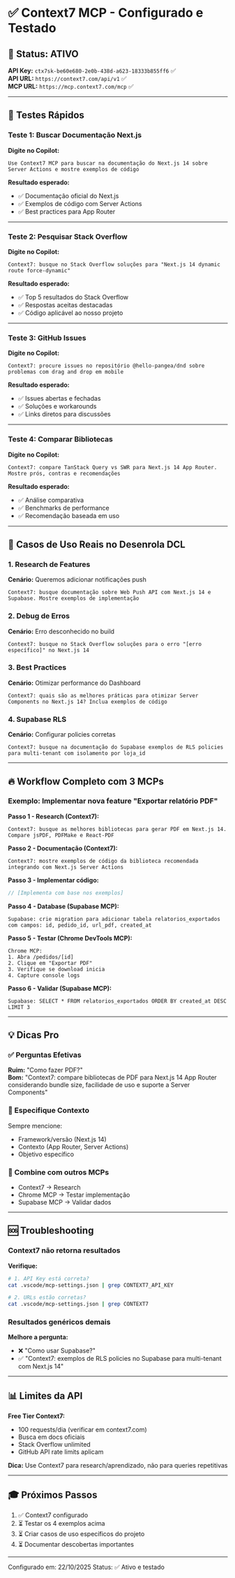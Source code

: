 # ✅ Context7 MCP - Configurado e Testado

## 🎉 Status: ATIVO

**API Key:** `ctx7sk-be60e680-2e0b-438d-a623-18333b855ff6` ✅  
**API URL:** `https://context7.com/api/v1` ✅  
**MCP URL:** `https://mcp.context7.com/mcp` ✅

---

## 🚀 Testes Rápidos

### Teste 1: Buscar Documentação Next.js

**Digite no Copilot:**
```
Use Context7 MCP para buscar na documentação do Next.js 14 sobre Server Actions e mostre exemplos de código
```

**Resultado esperado:**
- ✅ Documentação oficial do Next.js
- ✅ Exemplos de código com Server Actions
- ✅ Best practices para App Router

---

### Teste 2: Pesquisar Stack Overflow

**Digite no Copilot:**
```
Context7: busque no Stack Overflow soluções para "Next.js 14 dynamic route force-dynamic"
```

**Resultado esperado:**
- ✅ Top 5 resultados do Stack Overflow
- ✅ Respostas aceitas destacadas
- ✅ Código aplicável ao nosso projeto

---

### Teste 3: GitHub Issues

**Digite no Copilot:**
```
Context7: procure issues no repositório @hello-pangea/dnd sobre problemas com drag and drop em mobile
```

**Resultado esperado:**
- ✅ Issues abertas e fechadas
- ✅ Soluções e workarounds
- ✅ Links diretos para discussões

---

### Teste 4: Comparar Bibliotecas

**Digite no Copilot:**
```
Context7: compare TanStack Query vs SWR para Next.js 14 App Router. Mostre prós, contras e recomendações
```

**Resultado esperado:**
- ✅ Análise comparativa
- ✅ Benchmarks de performance
- ✅ Recomendação baseada em uso

---

## 🎯 Casos de Uso Reais no Desenrola DCL

### 1. Research de Features

**Cenário:** Queremos adicionar notificações push

```
Context7: busque documentação sobre Web Push API com Next.js 14 e Supabase. Mostre exemplos de implementação
```

### 2. Debug de Erros

**Cenário:** Erro desconhecido no build

```
Context7: busque no Stack Overflow soluções para o erro "[erro específico]" no Next.js 14
```

### 3. Best Practices

**Cenário:** Otimizar performance do Dashboard

```
Context7: quais são as melhores práticas para otimizar Server Components no Next.js 14? Inclua exemplos de código
```

### 4. Supabase RLS

**Cenário:** Configurar policies corretas

```
Context7: busque na documentação do Supabase exemplos de RLS policies para multi-tenant com isolamento por loja_id
```

---

## 🔥 Workflow Completo com 3 MCPs

### Exemplo: Implementar nova feature "Exportar relatório PDF"

**Passo 1 - Research (Context7):**
```
Context7: busque as melhores bibliotecas para gerar PDF em Next.js 14. Compare jsPDF, PDFMake e React-PDF
```

**Passo 2 - Documentação (Context7):**
```
Context7: mostre exemplos de código da biblioteca recomendada integrando com Next.js Server Actions
```

**Passo 3 - Implementar código:**
```typescript
// [Implementa com base nos exemplos]
```

**Passo 4 - Database (Supabase MCP):**
```
Supabase: crie migration para adicionar tabela relatorios_exportados com campos: id, pedido_id, url_pdf, created_at
```

**Passo 5 - Testar (Chrome DevTools MCP):**
```
Chrome MCP: 
1. Abra /pedidos/[id]
2. Clique em "Exportar PDF"
3. Verifique se download inicia
4. Capture console logs
```

**Passo 6 - Validar (Supabase MCP):**
```
Supabase: SELECT * FROM relatorios_exportados ORDER BY created_at DESC LIMIT 3
```

---

## 💡 Dicas Pro

### ✅ Perguntas Efetivas

**Ruim:** "Como fazer PDF?"  
**Bom:** "Context7: compare bibliotecas de PDF para Next.js 14 App Router considerando bundle size, facilidade de uso e suporte a Server Components"

### 🎯 Especifique Contexto

Sempre mencione:
- Framework/versão (Next.js 14)
- Contexto (App Router, Server Actions)
- Objetivo específico

### 🔄 Combine com outros MCPs

- Context7 → Research
- Chrome MCP → Testar implementação
- Supabase MCP → Validar dados

---

## 🆘 Troubleshooting

### Context7 não retorna resultados

**Verifique:**
```bash
# 1. API Key está correta?
cat .vscode/mcp-settings.json | grep CONTEXT7_API_KEY

# 2. URLs estão corretas?
cat .vscode/mcp-settings.json | grep CONTEXT7
```

### Resultados genéricos demais

**Melhore a pergunta:**
- ❌ "Como usar Supabase?"
- ✅ "Context7: exemplos de RLS policies no Supabase para multi-tenant com Next.js 14"

---

## 📊 Limites da API

**Free Tier Context7:**
- 100 requests/dia (verificar em context7.com)
- Busca em docs oficiais
- Stack Overflow unlimited
- GitHub API rate limits aplicam

**Dica:** Use Context7 para research/aprendizado, não para queries repetitivas

---

## 🎓 Próximos Passos

1. ✅ Context7 configurado
2. ⏳ Testar os 4 exemplos acima
3. ⏳ Criar casos de uso específicos do projeto
4. ⏳ Documentar descobertas importantes

---

Configurado em: 22/10/2025
Status: ✅ Ativo e testado
